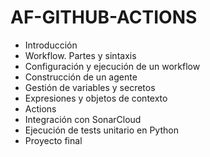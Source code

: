# AF-GITHUB-ACTIONS

- Introducción
-	Workflow. Partes y sintaxis
-	Configuración y ejecución de un workflow
-	Construcción de un agente 
-	Gestión de variables y secretos
- Expresiones y objetos de contexto
- Actions
- Integración con SonarCloud
- Ejecución de tests unitario en Python
- Proyecto final
